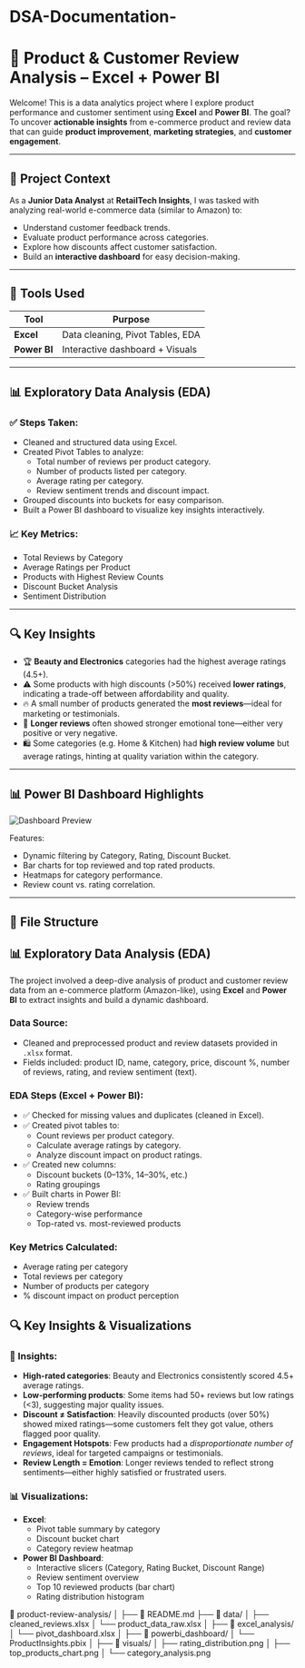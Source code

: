 # DSA-Documentation-
# 🛒 Product & Customer Review Analysis – Excel + Power BI

Welcome! This is a data analytics project where I explore product performance and customer sentiment using **Excel** and **Power BI**. The goal? To uncover **actionable insights** from e-commerce product and review data that can guide **product improvement**, **marketing strategies**, and **customer engagement**.

---

## 📂 Project Context

As a **Junior Data Analyst** at **RetailTech Insights**, I was tasked with analyzing real-world e-commerce data (similar to Amazon) to:
- Understand customer feedback trends.
- Evaluate product performance across categories.
- Explore how discounts affect customer satisfaction.
- Build an **interactive dashboard** for easy decision-making.

---

## 🧠 Tools Used

| Tool         | Purpose                         |
|--------------|----------------------------------|
| **Excel**    | Data cleaning, Pivot Tables, EDA |
| **Power BI** | Interactive dashboard + Visuals  |

---

## 📊 Exploratory Data Analysis (EDA)

### ✅ Steps Taken:
- Cleaned and structured data using Excel.
- Created Pivot Tables to analyze:
  - Total number of reviews per product category.
  - Number of products listed per category.
  - Average rating per category.
  - Review sentiment trends and discount impact.
- Grouped discounts into buckets for easy comparison.
- Built a Power BI dashboard to visualize key insights interactively.

### 📈 Key Metrics:
- Total Reviews by Category  
- Average Ratings per Product  
- Products with Highest Review Counts  
- Discount Bucket Analysis  
- Sentiment Distribution  

---

## 🔍 Key Insights

- 🏆 **Beauty and Electronics** categories had the highest average ratings (4.5+).
- ⚠️ Some products with high discounts (>50%) received **lower ratings**, indicating a trade-off between affordability and quality.
- 🔥 A small number of products generated the **most reviews**—ideal for marketing or testimonials.
- 🧠 **Longer reviews** often showed stronger emotional tone—either very positive or very negative.
- 🛍️ Some categories (e.g. Home & Kitchen) had **high review volume** but average ratings, hinting at quality variation within the category.

---

## 📊 Power BI Dashboard Highlights

![Dashboard Preview](visuals/dashboard_preview.png)

Features:
- Dynamic filtering by Category, Rating, Discount Bucket.
- Bar charts for top reviewed and top rated products.
- Heatmaps for category performance.
- Review count vs. rating correlation.

---

## 📁 File Structure


## 📊 Exploratory Data Analysis (EDA)

The project involved a deep-dive analysis of product and customer review data from an e-commerce platform (Amazon-like), using **Excel** and **Power BI** to extract insights and build a dynamic dashboard.

### Data Source:
- Cleaned and preprocessed product and review datasets provided in `.xlsx` format.
- Fields included: product ID, name, category, price, discount %, number of reviews, rating, and review sentiment (text).

### EDA Steps (Excel + Power BI):
- ✅ Checked for missing values and duplicates (cleaned in Excel).
- ✅ Created pivot tables to:
  - Count reviews per product category.
  - Calculate average ratings by category.
  - Analyze discount impact on product ratings.
- ✅ Created new columns:
  - Discount buckets (0–13%, 14–30%, etc.)
  - Rating groupings
- ✅ Built charts in Power BI:
  - Review trends
  - Category-wise performance
  - Top-rated vs. most-reviewed products

### Key Metrics Calculated:
- Average rating per category
- Total reviews per category
- Number of products per category
- % discount impact on product perception

## 🔍 Key Insights & Visualizations

### 📌 Insights:
- **High-rated categories**: Beauty and Electronics consistently scored 4.5+ average ratings.
- **Low-performing products**: Some items had 50+ reviews but low ratings (<3), suggesting major quality issues.
- **Discount ≠ Satisfaction**: Heavily discounted products (over 50%) showed mixed ratings—some customers felt they got value, others flagged poor quality.
- **Engagement Hotspots**: Few products had a *disproportionate number of reviews*, ideal for targeted campaigns or testimonials.
- **Review Length = Emotion**: Longer reviews tended to reflect strong sentiments—either highly satisfied or frustrated users.

### 📊 Visualizations:
- **Excel**:
  - Pivot table summary by category
  - Discount bucket chart
  - Category review heatmap
- **Power BI Dashboard**:
  - Interactive slicers (Category, Rating Bucket, Discount Range)
  - Review sentiment overview
  - Top 10 reviewed products (bar chart)
  - Rating distribution histogram

📁 product-review-analysis/
│
├── 📄 README.md
├── 📁 data/
│   ├── cleaned_reviews.xlsx
│   └── product_data_raw.xlsx
│
├── 📁 excel_analysis/
│   └── pivot_dashboard.xlsx
│
├── 📁 powerbi_dashboard/
│   └── ProductInsights.pbix
│
├── 📁 visuals/
│   ├── rating_distribution.png
│   ├── top_products_chart.png
│   └── category_analysis.png

